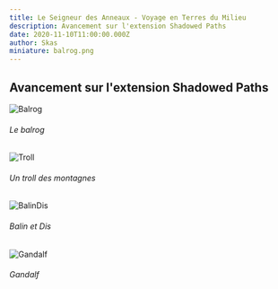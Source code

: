 ```yaml
---
title: Le Seigneur des Anneaux - Voyage en Terres du Milieu
description: Avancement sur l'extension Shadowed Paths
date: 2020-11-10T11:00:00.000Z
author: Skas
miniature: balrog.png
---
```


## Avancement sur l'extension Shadowed Paths

![Balrog](balrog.png)
###### Le balrog

![Troll](troll.png)
###### Un troll des montagnes

![BalinDis](balin_dis.png)
###### Balin et Dis

![Gandalf](gandalf.png)
###### Gandalf